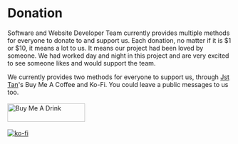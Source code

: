 # Donation
Software and Website Developer Team currently provides multiple methods for everyone to donate to and support us. Each donation, no matter if it is $1 or $10, it means a lot to us. It means our project had been loved by someone. We had worked day and night in this project and are very excited to see someone likes and would support the team.  

We currently provides two methods for everyone to support us, through <a href="https://github.com/Jst-Tan">Jst Tan</a>'s Buy Me A Coffee and Ko-Fi. You could leave a public messages to us too. 
<br><br>
<a href="https://www.buymeacoffee.com/jestonjst" target="_blank"><img src="https://cdn.buymeacoffee.com/buttons/default-green.png" alt="Buy Me A Drink" height="41" width="174"></a><br><br>
[![ko-fi](https://ko-fi.com/img/githubbutton_sm.svg)](https://ko-fi.com/R6R8BLGHG)
